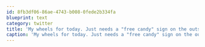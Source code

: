 ```yaml
---
id: 8fb3df06-86ae-4743-b008-0fede2b334fa
blueprint: text
category: twitter
title: 'My wheels for today. Just needs a "free candy" sign on the outside and I''ll be set. twitpic.com/6ekqgt'
caption: 'My wheels for today. Just needs a "free candy" sign on the outside and I''ll be set. <a href="http://twitpic.com/6ekqgt" title="http://twitpic.com/6ekqgt" class="link link_untco">twitpic.com/6ekqgt</a>'
---
```

